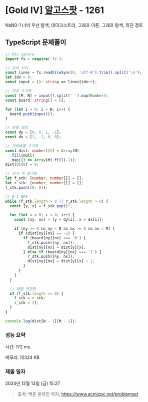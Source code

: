 # [Gold IV] [알고스팟](https://www.acmicpc.net/problem/1261) - 1261 

NaN0-1 너비 우선 탐색, 데이크스트라, 그래프 이론, 그래프 탐색, 최단 경로

## TypeScript 문제풀이

```TypeScript
// @ts-ignore
import fs = require('fs');

// 입력 처리
const lines = fs.readFileSync(0, 'utf-8').trim().split('\n');
let idx = 0;
const input = (): string => lines[idx++];

// 미로 초기화
const [M, N] = input().split(' ').map(Number);
const board: string[] = [];

for (let i = 0; i < N; i++) {
  board.push(input());
}

// 방향 설정
const dy = [0, 0, 1, -1];
const dx = [1, -1, 0, 0];

// 거리배열 초기화
const dist: number[][] = Array(N)
  .fill(null)
  .map(() => Array(M).fill(-1));
dist[0][0] = 0;

// 유사 덱 초기화
let f_stk: [number, number][] = [];
let r_stk: [number, number][] = [];
f_stk.push([0, 0]);

// 0-1 BFS
while (f_stk.length > 0 || r_stk.length > 0) {
  const [y, x] = f_stk.pop()!;

  for (let i = 0; i < 4; i++) {
    const [ny, nx] = [y + dy[i], x + dx[i]];

    if (ny >= 0 && ny < N && nx >= 0 && nx < M) {
      if (dist[ny][nx] == -1) {
        if (board[ny][nx] === '0') {
          f_stk.push([ny, nx]);
          dist[ny][nx] = dist[y][x];
        } else if (board[ny][nx] === '1') {
          r_stk.push([ny, nx]);
          dist[ny][nx] = dist[y][x] + 1;
        }
      }
    }
  }

  // 레벨 전환환
  if (f_stk.length <= 0) {
    f_stk = r_stk;
    r_stk = [];
  }
}

console.log(dist[N - 1][M - 1]);
```

### 성능 요약

시간: 172 ms

메모리: 12324 KB

### 제출 일자

2024년 12월 13일 (금) 15:27

> 출처: 백준 온라인 저지, https://www.acmicpc.net/problemset 

